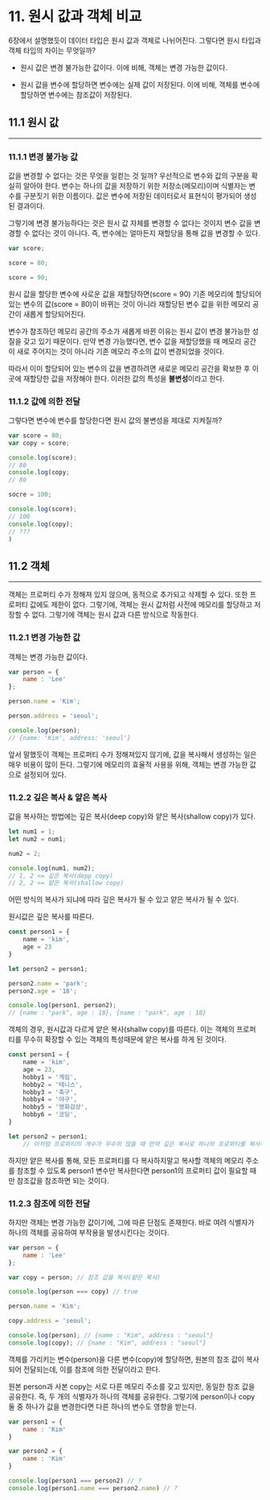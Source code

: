 # 11. 원시 값과 객체 비교

6장에서 설명했듯이 데이터 타입은 원시 값과 객체로 나뉘어진다. 그렇다면 원시 타입과 객체 타입의 차이는 무엇일까?

- 원시 값은 변경 불가능한 값이다. 이에 비해, 객체는 변경 가능한 값이다.

- 원시 값을 변수에 할당하면 변수에는 실제 값이 저장된다. 이에 비해, 객체를 변수에 할당하면 변수에는 참조값이 저장된다.

## 11.1 원시 값

---

### 11.1.1 변경 불가능 값

값을 변경할 수 없다는 것은 무엇을 일컫는 것 일까? 우선적으로 변수와 값의 구분을 확실히 알아야 한다. 변수는 하나의 값을 저장하기 위한 저장소(메모리)이며 식별자는 변수를 구분짓기 위한 이름이다. 값은 변수에 저장된 데이터로서 표현식이 평가되어 생성된 결과이다.

그렇기에 변경 불가능하다는 것은 원시 값 자체를 변경할 수 없다는 것이지 변수 값을 변경할 수 없다는 것이 아니다. 즉, 변수에는 얼마든지 재할당을 통해 값을 변경할 수 있다.

```javascript
var score;

score = 80;

score = 90;
```

원시 값을 할당한 변수에 사로운 값을 재할당하면(score = 90) 기존 메모리에 할당되어 있는 변수의 값(score = 80)이 바뀌는 것이 아니라 재할당된 변수 값을 위한 메모리 공간이 새롭게 할당되어진다.

변수가 참조하던 메모리 공간의 주소가 새롭게 바뀐 이유는 원시 값이 변경 불가능한 성질을 갖고 있기 때문이다. 만약 변경 가능했다면, 변수 값을 재할당했을 때 메모리 공간이 새로 주어지는 것이 아니라 기존 메모리 주소의 값이 변경되었을 것이다.

따라서 이미 할당되어 있는 변수의 값을 변경하려면 새로운 메모리 공간을 확보한 후 이곳에 재할당한 값을 저장해야 한다. 이러한 값의 특성을 **불변성**이라고 한다.

### 11.1.2 값에 의한 전달

그렇다면 변수에 변수를 할당한다면 원시 값의 불변성을 제대로 지켜질까?

```javascript
var score = 80;
var copy = score;

console.log(score);
// 80
console.log(copy;
// 80

socre = 100;

console.log(score);
// 100
console.log(copy);
// ???
)
```

## 11.2 객체

---

객체는 프로퍼티 수가 정해져 있지 않으며, 동적으로 추가되고 삭제할 수 있다. 또한 프로퍼티 값에도 제한이 없다. 그렇기에, 객체는 원시 값처럼 사전에 메모리를 할당하고 저장할 수 없다.
그렇기에 객체는 원시 값과 다른 방식으로 작동한다.

### 11.2.1 변경 가능한 값

객체는 변경 가능한 값이다.

```javascript
var person = {
    name : 'Lee'
};

person.name = 'Kim';

person.address = 'seoul';

console.log(person);
// {name: 'Kim', address: 'seoul'}
```

앞서 말했듯이 객체는 프로퍼티 수가 정해져있지 않기에, 값을 복사해서 생성하는 일은 매우 비용이 많이 든다. 그렇기에 메모리의 효율적 사용을 위해, 객체는 변경 가능한 값으로 설정되어 있다.

### 11.2.2 깊은 복사 & 얕은 복사

값을 복사하는 방법에는 깊은 복사(deep copy)와 얕은 복사(shallow copy)가 있다.

```javascript
let num1 = 1;
let num2 = num1;

num2 = 2;

console.log(num1, num2);
// 1, 2 <= 깊은 복사(depp copy)
// 2, 2 <= 얕은 복사(shallow copy)
```

어떤 방식의 복사가 되냐에 따라 깊은 복사가 될 수 있고 얕은 복사가 될 수 있다.

원시값은 깊은 복사를 따른다.

```javascript
const person1 = {
    name = 'kim',
    age = 23
}

let person2 = person1;

person2.name = 'park';
person2.age = '18';

console.log(person1, person2);
// {name : "park", age : 18}, {name : "park", age : 18}
```

객체의 경우, 원시값과 다르게 얕은 복사(shallw copy)를 따른다. 이는 객체의 프로퍼티를 무수히 확장할 수 있는 객체의 특성때문에 얕은 복사를 하게 된 것이다.

```javascript
const person1 = {
    name = 'kim',
    age = 23,
    hobby1 = '게임',
    hobby2 = '테니스',
    hobby3 = '축구',
    hobby4 = '야구',
    hobby5 = '영화감상',
    hobby6 = '코딩',
}

let person2 = person1; 
    // 이처럼 프로퍼티의 개수가 무수히 많을 때 만약 깊은 복사로 하나의 프로퍼티를 복사하는데 1초가 걸린다면 굉장히 비효율적이며 메모리로 엄청나게 많이 소비될 것이다.
```

하지만 얕은 복사를 통해, 모든 프로퍼티를 다 복사하지말고 복사할 객체의 메모리 주소를 참조할 수 있도록 person1 변수만 복사한다면 person1의 프로퍼티 값이 필요할 때만 참조값을 참조하면 되는 것이다.

### 11.2.3 참조에 의한 전달

하지만 객체는 변경 가능한 값이기에, 그에 따른 단점도 존재한다. 바로 여려 식별자가 하나의 객체를 공유하여 부작용을 발생시킨다는 것이다.

```javascript
var person = {
    name : 'Lee'
};

var copy = person; // 참조 값을 복사(얕은 복사)

console.log(person === copy) // true

person.name = 'Kim';

copy.address = 'seoul';

console.log(person); // {name : "Kim", address : "seoul"}
console.log(copy); // {name : "Kim", address : "seoul"}
```

객체를 가리키는 변수(person)을 다른 변수(copy)에 할당하면, 원본의 참조 값이 복사되어 전달되는데, 이를 참조에 의한 전달이라고 한다.

원본 person과 사본 copy는 서로 다른 메모리 주소를 갖고 있지만, 동일한 참조 값을 공유한다. 즉, 두 개의 식별자가 하나의 객체를 공유한다. 그렇기에 person이나 copy 둘 중 하나가 값을 변경한다면 다른 하나의 변수도 영향을 받는다.

```javascript
var person1 = {
    name : 'Kim'
}

var person2 = {
    name : 'Kim'
}

console.log(person1 === person2) // ?
console.log(person1.name === person2.name) // ?
```
